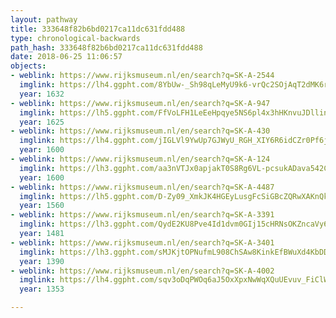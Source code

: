 ```yaml
---
layout: pathway
title: 333648f82b6bd0217ca11dc631fdd488
type: chronological-backwards
path_hash: 333648f82b6bd0217ca11dc631fdd488
date: 2018-06-25 11:06:57
objects:
- weblink: https://www.rijksmuseum.nl/en/search?q=SK-A-2544
  imglink: https://lh4.ggpht.com/8YbUw-_Sh98qLeMyU9k6-vrQc2SOjAqT2dMK6rKhRDaScmvKBVktZdJCSf39gWguBeKLHaG9nwir9wfHUeGUjpwtn_pU=s200
  year: 1632
- weblink: https://www.rijksmuseum.nl/en/search?q=SK-A-947
  imglink: https://lh5.ggpht.com/FfVoLFH1LeEeHpqye5NS6pl4x3hHKnvuJDllinESwdkX6RbIvBX-0uzgiUh0X5l36YfckpifF3y16dAgAHPFLmg3KQRP=s200
  year: 1625
- weblink: https://www.rijksmuseum.nl/en/search?q=SK-A-430
  imglink: https://lh4.ggpht.com/jIGLVl9YwUp7GJWyU_RGH_XIY6R6idCZr0Pf6jlsDiME68FUVkdQrATl1jD-nrZ1UDNWpsbg7VxLhVPWoZ4MDzakxkw=s200
  year: 1600
- weblink: https://www.rijksmuseum.nl/en/search?q=SK-A-124
  imglink: https://lh3.ggpht.com/aa3nVTJx0apjakT0S8Rg6VL-pcsukADava542CRSYBKDS0_u5ksJRJhyBTHXVtnaOUUxjzMGjfumuFX6lWYaOXpsajU=s200
  year: 1600
- weblink: https://www.rijksmuseum.nl/en/search?q=SK-A-4487
  imglink: https://lh5.ggpht.com/D-Zy09_XmkJK4HGEyLusgFcSiGBcZQRwXAKnQko0hcAKvPXF_YwlAjkhQFqIJYdsIAx_gokpzoZ0rf7eYXbCr9iZSg=s200
  year: 1560
- weblink: https://www.rijksmuseum.nl/en/search?q=SK-A-3391
  imglink: https://lh3.ggpht.com/QydE2KU8Pve4Id1dvm0GIj15cHRNsOKZncaVy6WZr0tOeuvpoF-Gf19Aw7_eRAetIKfFsotbomTjnnoqajmrVj_gdw=s200
  year: 1481
- weblink: https://www.rijksmuseum.nl/en/search?q=SK-A-3401
  imglink: https://lh3.ggpht.com/sMJKjtOPNufmL908ChSAw8KinkEfBWuXd4KbDDub89dwSgyRwQoc4919vV7z-cY6_jXU1Etf9WYX5xGpf882zVK7IQMS=s200
  year: 1390
- weblink: https://www.rijksmuseum.nl/en/search?q=SK-A-4002
  imglink: https://lh4.ggpht.com/sqv3oDqPWOq6aJ5OxXpxNwWqXQuUEvuv_FiClWjYPP7h8RqgWjU-oBUf6lRrwjd3-o7BSjgXnfIy6WbfiTPxNpVXqfo=s200
  year: 1353

---
```

